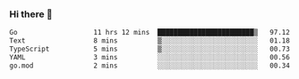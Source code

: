### Hi there 👋

<!--
**yeya24/yeya24** is a ✨ _special_ ✨ repository because its `README.md` (this file) appears on your GitHub profile.

Here are some ideas to get you started:

- 🔭 I’m currently working on ...
- 🌱 I’m currently learning ...
- 👯 I’m looking to collaborate on ...
- 🤔 I’m looking for help with ...
- 💬 Ask me about ...
- 📫 How to reach me: ...
- 😄 Pronouns: ...
- ⚡ Fun fact: ...
-->

<!--START_SECTION:waka-->

```txt
Go                   11 hrs 12 mins  ████████████████████████▒   97.12 %
Text                 8 mins          ▒░░░░░░░░░░░░░░░░░░░░░░░░   01.18 %
TypeScript           5 mins          ▒░░░░░░░░░░░░░░░░░░░░░░░░   00.73 %
YAML                 3 mins          ░░░░░░░░░░░░░░░░░░░░░░░░░   00.56 %
go.mod               2 mins          ░░░░░░░░░░░░░░░░░░░░░░░░░   00.34 %
```

<!--END_SECTION:waka-->
